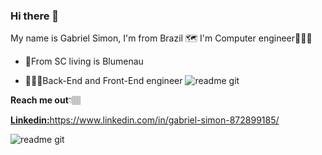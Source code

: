 ### Hi there 👋

My name is Gabriel Simon, I'm from Brazil 🗺 I'm Computer engineer🧑🏼‍💻

- 📍From SC living is Blumenau

- 👨🏼‍💻Back-End and Front-End engineer
![readme git](https://user-images.githubusercontent.com/69912017/120118009-aa204a80-c166-11eb-8aba-2b04271f6423.png)

**Reach me out**👇🏽

[**Linkedin:**](//www.linkedin.com/in/gabriel-simon-872899185/)https://www.linkedin.com/in/gabriel-simon-872899185/

![readme git](https://user-images.githubusercontent.com/69912017/120117732-ff5b5c80-c164-11eb-9555-45c228f4d9e0.png)
